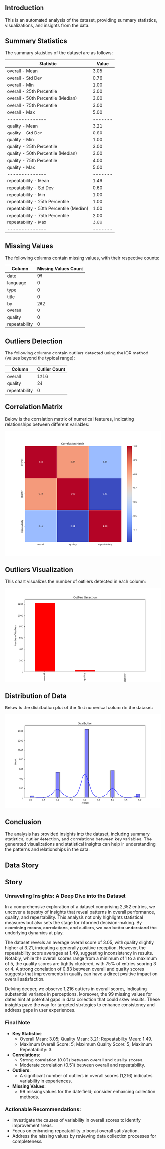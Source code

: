 ## Introduction
This is an automated analysis of the dataset, providing summary statistics, visualizations, and insights from the data.

## Summary Statistics
The summary statistics of the dataset are as follows:

| Statistic    | Value |
|--------------|-------|
| overall - Mean | 3.05 |
| overall - Std Dev | 0.76 |
| overall - Min | 1.00 |
| overall - 25th Percentile | 3.00 |
| overall - 50th Percentile (Median) | 3.00 |
| overall - 75th Percentile | 3.00 |
| overall - Max | 5.00 |
|--------------|-------|
| quality - Mean | 3.21 |
| quality - Std Dev | 0.80 |
| quality - Min | 1.00 |
| quality - 25th Percentile | 3.00 |
| quality - 50th Percentile (Median) | 3.00 |
| quality - 75th Percentile | 4.00 |
| quality - Max | 5.00 |
|--------------|-------|
| repeatability - Mean | 1.49 |
| repeatability - Std Dev | 0.60 |
| repeatability - Min | 1.00 |
| repeatability - 25th Percentile | 1.00 |
| repeatability - 50th Percentile (Median) | 1.00 |
| repeatability - 75th Percentile | 2.00 |
| repeatability - Max | 3.00 |
|--------------|-------|

## Missing Values
The following columns contain missing values, with their respective counts:

| Column       | Missing Values Count |
|--------------|----------------------|
| date | 99 |
| language | 0 |
| type | 0 |
| title | 0 |
| by | 262 |
| overall | 0 |
| quality | 0 |
| repeatability | 0 |

## Outliers Detection
The following columns contain outliers detected using the IQR method (values beyond the typical range):

| Column       | Outlier Count |
|--------------|---------------|
| overall | 1216 |
| quality | 24 |
| repeatability | 0 |

## Correlation Matrix
Below is the correlation matrix of numerical features, indicating relationships between different variables:

![Correlation Matrix](correlation_matrix.png)

## Outliers Visualization
This chart visualizes the number of outliers detected in each column:

![Outliers](outliers.png)

## Distribution of Data
Below is the distribution plot of the first numerical column in the dataset:

![Distribution](distribution_.png)

## Conclusion
The analysis has provided insights into the dataset, including summary statistics, outlier detection, and correlations between key variables.
The generated visualizations and statistical insights can help in understanding the patterns and relationships in the data.

## Data Story

## Story
### Unraveling Insights: A Deep Dive into the Dataset

In a comprehensive exploration of a dataset comprising 2,652 entries, we uncover a tapestry of insights that reveal patterns in overall performance, quality, and repeatability. This analysis not only highlights statistical measures but also sets the stage for informed decision-making. By examining means, correlations, and outliers, we can better understand the underlying dynamics at play.

The dataset reveals an average overall score of 3.05, with quality slightly higher at 3.21, indicating a generally positive reception. However, the repeatability score averages at 1.49, suggesting inconsistency in results. Notably, while the overall scores range from a minimum of 1 to a maximum of 5, the quality scores are tightly clustered, with 75% of entries scoring 3 or 4. A strong correlation of 0.83 between overall and quality scores suggests that improvements in quality can have a direct positive impact on overall satisfaction.

Delving deeper, we observe 1,216 outliers in overall scores, indicating substantial variance in perceptions. Moreover, the 99 missing values for dates hint at potential gaps in data collection that could skew results. These insights pave the way for targeted strategies to enhance consistency and address gaps in user experiences.

### Final Note

- **Key Statistics**:
  - Overall Mean: 3.05; Quality Mean: 3.21; Repeatability Mean: 1.49.
  - Maximum Overall Score: 5; Maximum Quality Score: 5; Maximum Repeatability: 3.
- **Correlations**:
  - Strong correlation (0.83) between overall and quality scores.
  - Moderate correlation (0.51) between overall and repeatability.
- **Outliers**:
  - A significant number of outliers in overall scores (1,216) indicates variability in experiences.
- **Missing Values**:
  - 99 missing values for the date field; consider enhancing collection methods.

### Actionable Recommendations:
- Investigate the causes of variability in overall scores to identify improvement areas.
- Focus on enhancing repeatability to boost overall satisfaction.
- Address the missing values by reviewing data collection processes for completeness.
